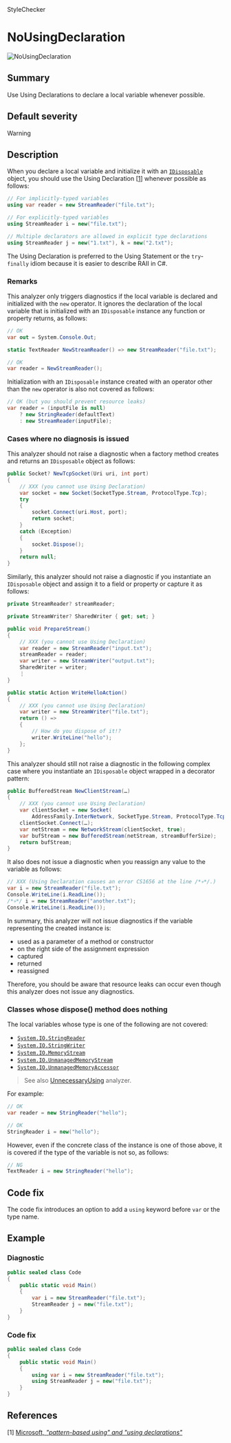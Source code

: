 <div class="project-logo">StyleChecker</div>
<div id="toc-level" data-values="H2,H3"></div>

# NoUsingDeclaration

<div class="horizontal-scroll">

![NoUsingDeclaration][fig-NoUsingDeclaration]

</div>

## Summary

Use Using Declarations to declare a local variable whenever possible.

## Default severity

Warning

## Description

When you declare a local variable and initialize it with an
[`IDisposable`][system.idisposable] object, you should use the Using Declaration
\[[1](#ref1)\] whenever possible as follows:

```csharp
// For implicitly-typed variables
using var reader = new StreamReader("file.txt");

// For explicitly-typed variables
using StreamReader i = new("file.txt");

// Multiple declarators are allowed in explicit type declarations
using StreamReader j = new("1.txt"), k = new("2.txt");
```

The Using Declaration is preferred to the Using Statement or the `try`-`finally`
idiom because it is easier to describe RAII in C#.

### Remarks

This analyzer only triggers diagnostics if the local variable is declared and
initialized with the `new` operator. It ignores the declaration of the local
variable that is initialized with an `IDisposable` instance any function or
property returns, as follows:

```csharp
// OK
var out = System.Console.Out;

static TextReader NewStreamReader() => new StreamReader("file.txt");

// OK
var reader = NewStreamReader();
```

Initialization with an `IDisposable` instance created with an operator other
than the `new` operator is also not covered as follows:

```csharp
// OK (but you should prevent resource leaks)
var reader = (inputFile is null)
    ? new StringReader(defaultText)
    : new StreamReader(inputFile); 
```

### Cases where no diagnosis is issued

This analyzer should not raise a diagnostic when a factory method creates and
returns an `IDisposable` object as follows:

```csharp
public Socket? NewTcpSocket(Uri uri, int port)
{
    // XXX (you cannot use Using Declaration)
    var socket = new Socket(SocketType.Stream, ProtocolType.Tcp);
    try
    {
        socket.Connect(uri.Host, port);
        return socket;
    }
    catch (Exception)
    {
        socket.Dispose();
    }
    return null;
}
```

Similarly, this analyzer should not raise a diagnostic if you instantiate an
`IDisposable` object and assign it to a field or property or capture it as
follows:

```csharp
private StreamReader? streamReader;

private StreamWriter? SharedWriter { get; set; }

public void PrepareStream()
{
    // XXX (you cannot use Using Declaration)
    var reader = new StreamReader("input.txt");
    streamReader = reader;
    var writer = new StreamWriter("output.txt");
    SharedWriter = writer;
    ⋮
}

public static Action WriteHelloAction()
{
    // XXX (you cannot use Using Declaration)
    var writer = new StreamWriter("file.txt");
    return () =>
    {
        // How do you dispose of it!?
        writer.WriteLine("hello");
    };
}
```

This analyzer should still not raise a diagnostic in the following complex case
where you instantiate an `IDisposable` object wrapped in a decorator pattern:

```csharp
public BufferedStream NewClientStream(…)
{
    // XXX (you cannot use Using Declaration)
    var clientSocket = new Socket(
        AddressFamily.InterNetwork, SocketType.Stream, ProtocolType.Tcp);
    clientSocket.Connect(…);
    var netStream = new NetworkStream(clientSocket, true);
    var bufStream = new BufferedStream(netStream, streamBufferSize);
    return bufStream;
}
```

It also does not issue a diagnostic when you reassign any value to the variable
as follows:

```csharp
// XXX (Using Declaration causes an error CS1656 at the line /*💀*/.)
var i = new StreamReader("file.txt");
Console.WriteLine(i.ReadLine());
/*💀*/ i = new StreamReader("another.txt");
Console.WriteLine(i.ReadLine());
```

In summary, this analyzer will not issue diagnostics if the variable
representing the created instance is:

- used as a parameter of a method or constructor
- on the right side of the assignment expression
- captured
- returned
- reassigned

Therefore, you should be aware that resource leaks can occur even though this
analyzer does not issue any diagnostics.

### Classes whose dispose() method does nothing

The local variables whose type is one of the following are not covered:

- [`System.IO.StringReader`][system.io.stringreader]
- [`System.IO.StringWriter`][system.io.stringwriter]
- [`System.IO.MemoryStream`][system.io.memorystream]
- [`System.IO.UnmanagedMemoryStream`][system.io.unmanagedmemorystream]
- [`System.IO.UnmanagedMemoryAccessor`][system.io.unmanagedmemoryaccessor]

> See also [UnnecessaryUsing][] analyzer.

For example:

```csharp
// OK
var reader = new StringReader("hello");

// OK
StringReader i = new("hello");
```

However, even if the concrete class of the instance is one of those above, it is
covered if the type of the variable is not so, as follows:

```csharp
// NG
TextReader i = new StringReader("hello");
```

## Code fix

The code fix introduces an option to add a `using` keyword before `var` or the
type name.

## Example

### Diagnostic

```csharp
public sealed class Code
{
    public static void Main()
    {
        var i = new StreamReader("file.txt");
        StreamReader j = new("file.txt");
    }
}
```

### Code fix

```csharp
public sealed class Code
{
    public static void Main()
    {
        using var i = new StreamReader("file.txt");
        using StreamReader j = new("file.txt");
    }
}
```

## References

<a id="ref1"></a> [1]
[Microsoft, _"pattern-based using" and "using declarations"_][dotnet-csharp-using-declaration]

[dotnet-csharp-using-declaration]:
  https://learn.microsoft.com/en-us/dotnet/csharp/language-reference/proposals/csharp-8.0/using
[system.io.memorystream]:
  https://docs.microsoft.com/en-us/dotnet/api/system.io.memorystream?view=netstandard-1.0
[system.io.unmanagedmemorystream]:
  https://docs.microsoft.com/en-us/dotnet/api/system.io.unmanagedmemorystream?view=netstandard-2.0
[system.io.unmanagedmemoryaccessor]:
  https://docs.microsoft.com/en-us/dotnet/api/system.io.unmanagedmemoryaccessor?view=netstandard-2.0
[system.io.stringreader]:
  https://docs.microsoft.com/en-us/dotnet/api/system.io.stringreader?view=netstandard-1.0
[system.io.stringwriter]:
  https://docs.microsoft.com/en-us/dotnet/api/system.io.stringwriter?view=netstandard-1.0
[system.idisposable]:
  https://docs.microsoft.com/en-us/dotnet/api/system.idisposable?view=netstandard-1.0
[fig-NoUsingDeclaration]:
  https://maroontress.github.io/StyleChecker/images/NoUsingDeclaration.png
[UnnecessaryUsing]: UnnecessaryUsing.md
